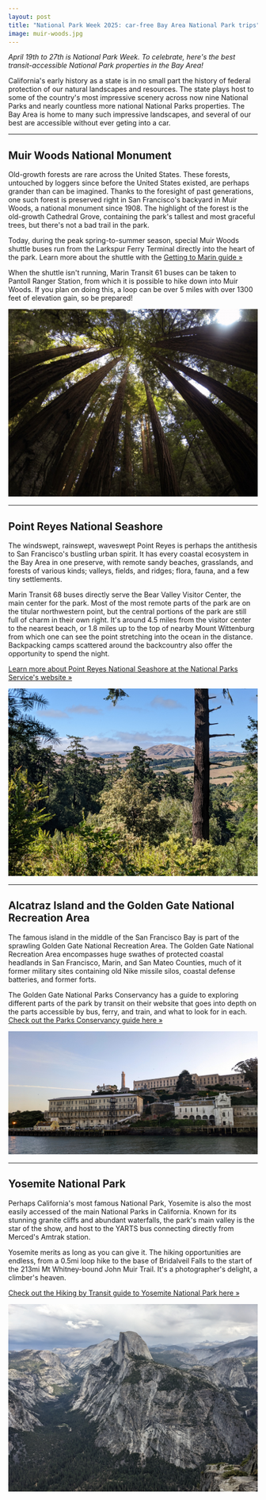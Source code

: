 ```yaml
---
layout: post
title: "National Park Week 2025: car-free Bay Area National Park trips"
image: muir-woods.jpg
---
```


*April 19th to 27th is National Park Week. To celebrate, here's the best transit-accessible National Park properties in the Bay Area!*

California's early history as a state is in no small part the history of federal protection of our natural landscapes and resources. The state plays host to some of the country's most impressive scenery across now nine National Parks and nearly countless more national National Parks properties. The Bay Area is home to many such impressive landscapes, and several of our best are accessible without ever geting into a car.

<!-- excerpt -->

---

## Muir Woods National Monument

Old-growth forests are rare across the United States. These forests, untouched by loggers since before the United States existed, are perhaps grander than can be imagined. Thanks to the foresight of past generations, one such forest is preserved right in San Francisco's backyard in Muir Woods, a national monument since 1908. The highlight of the forest is the old-growth Cathedral Grove, containing the park's tallest and most graceful trees, but there's not a bad trail in the park.

Today, during the peak spring-to-summer season, special Muir Woods shuttle buses run from the Larkspur Ferry Terminal directly into the heart of the park. Learn more about the shuttle with the [Getting to Marin guide »](/marin/getting-to-marin/)

When the shuttle isn't running, Marin Transit 61 buses can be taken to Pantoll Ranger Station, from which it is possible to hike down into Muir Woods. If you plan on doing this, a loop can be over 5 miles with over 1300 feet of elevation gain, so be prepared!

![Redwood trees towering over in Muir Woods](/assets/muir-woods.jpg)

---

## Point Reyes National Seashore

The windswept, rainswept, waveswept Point Reyes is perhaps the antithesis to San Francisco's bustling urban spirit. It has every coastal ecosystem in the Bay Area in one preserve, with remote sandy beaches, grasslands, and forests of various kinds; valleys, fields, and ridges; flora, fauna, and a few tiny settlements.

Marin Transit 68 buses directly serve the Bear Valley Visitor Center, the main center for the park. Most of the most remote parts of the park are on the titular northwestern point, but the central portions of the park are still full of charm in their own right. It's around 4.5 miles from the visitor center to the nearest beach, or 1.8 miles up to the top of nearby Mount Wittenburg from which one can see the point stretching into the ocean in the distance. Backpacking camps scattered around the backcountry also offer the opportunity to spend the night.

[Learn more about Point Reyes National Seashore at the National Parks Service's website »](https://www.nps.gov/pore/index.htm)

![A view of grassy hills from a ridge in Point Reyes](/assets/point-reyes.jpg)

---

## Alcatraz Island and the Golden Gate National Recreation Area

The famous island in the middle of the San Francisco Bay is part of the sprawling Golden Gate National Recreation Area. The Golden Gate National Recreation Area encompasses huge swathes of protected coastal headlands in San Francisco, Marin, and San Mateo Counties, much of it former military sites containing old Nike missile silos, coastal defense batteries, and former forts.

The Golden Gate National Parks Conservancy has a guide to exploring different parts of the park by transit on their website that goes into depth on the parts accessible by bus, ferry, and train, and what to look for in each. [Check out the Parks Conservancy guide here »](https://www.parksconservancy.org/san-francisco-public-transportation-national-parks-ggnra-presidio-hiking-trails-marin-ocean-beach-alcatraz-presidio-tunnel-tops-san-mateo-muni-samtrans-bart)


![Alcatraz Island as seen from the water](/assets/alcatraz.jpg)

---

## Yosemite National Park

Perhaps California's most famous National Park, Yosemite is also the most easily accessed of the main National Parks in California. Known for its stunning granite cliffs and abundant waterfalls, the park's main valley is the star of the show, and host to the YARTS bus connecting directly from Merced's Amtrak station.

Yosemite merits as long as you can give it. The hiking opportunities are endless, from a 0.5mi loop hike to the base of Bridalveil Falls to the start of the 213mi Mt Whitney-bound John Muir Trail. It's a photographer's delight, a climber's heaven.

[Check out the Hiking by Transit guide to Yosemite National Park here »](/hikes/yosemite) 

![Half Dome seen from Glacier Point](/assets/yosemite.jpg)